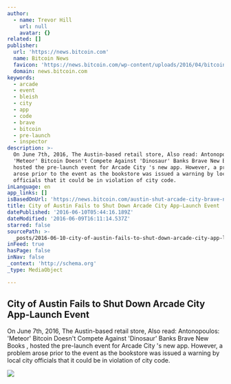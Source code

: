 ```yaml
---
author:
  - name: Trevor Hill
    url: null
    avatar: {}
related: []
publisher:
  url: 'https://news.bitcoin.com'
  name: Bitcoin News
  favicon: 'https://news.bitcoin.com/wp-content/uploads/2016/04/bitcoin_fav.png'
  domain: news.bitcoin.com
keywords:
  - arcade
  - event
  - bleish
  - city
  - app
  - code
  - brave
  - bitcoin
  - pre-launch
  - inspector
description: >-
  On June 7th, 2016, The Austin-based retail store, Also read: Antonopoulos:
  'Meteor' Bitcoin Doesn't Compete Against 'Dinosaur' Banks Brave New Books ,
  hosted the pre-launch event for Arcade City 's new app. However, a problem
  arose prior to the event as the bookstore was issued a warning by local city
  officials that it could be in violation of city code.
inLanguage: en
app_links: []
isBasedOnUrl: 'https://news.bitcoin.com/austin-shut-arcade-city-brave-new-books/'
title: City of Austin Fails to Shut Down Arcade City App-Launch Event
datePublished: '2016-06-10T05:44:16.189Z'
dateModified: '2016-06-09T16:11:14.537Z'
starred: false
sourcePath: >-
  _posts/2016-06-10-city-of-austin-fails-to-shut-down-arcade-city-app-launch-eve.md
inFeed: true
hasPage: false
inNav: false
_context: 'http://schema.org'
_type: MediaObject

---
```

<article style=""><h1>City of Austin Fails to Shut Down Arcade City App-Launch Event</h1><p>On June 7th, 2016, The Austin-based retail store, Also read: Antonopoulos: 'Meteor' Bitcoin Doesn't Compete Against 'Dinosaur' Banks Brave New Books , hosted the pre-launch event for Arcade City 's new app. However, a problem arose prior to the event as the bookstore was issued a warning by local city officials that it could be in violation of city code.</p><img src="https://news.bitcoin.com/wp-content/uploads/2016/06/Brave-New-Books.jpg" /></article>